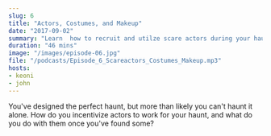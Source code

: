 ```yaml
---
slug: 6
title: "Actors, Costumes, and Makeup"
date: "2017-09-02"
summary: "Learn  how to recruit and utilze scare actors during your haunt"
duration: "46 mins"
image: "/images/episode-06.jpg"
file: "/podcasts/Episode_6_Scareactors_Costumes_Makeup.mp3"
hosts:
- keoni
- john
---
```


You've designed the perfect haunt, but more than likely you can't haunt it alone. How do you incentivize actors to work for your haunt, and what do you do with them once you've found some?
